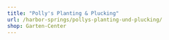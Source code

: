 ```yaml
---
title: "Polly's Planting & Plucking"
url: /harbor-springs/pollys-planting-und-plucking/
shop: Garten-Center
---
```


